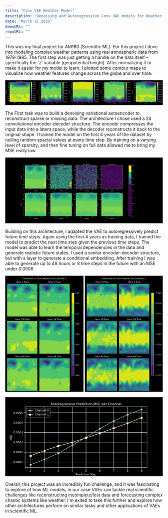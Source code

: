 ```yaml
---
title: "Conv VAE Weather Model"
description: "Denoising and Autoregressive Conv VAE models for Weather Forecasting"
date: "March 21 2025"
demoURL: ""
repoURL: ""
---
```


This was my final project for AM160 (Scientific ML). For this project I dove into modeling complex weather patterns using real atmospheric data from 1979-1985. The first step was just getting a handle on the data itself – specifically the 'z' variable (geopotential height). After normalizing it to make it easier for my model to learn. I plotted some contour maps to visualize how weather features change across the globe and over time.

![visualization of geopotential height data](./visualized_data.png)

The First task was to build a denoising variational autoencoder to reconstruct sparse or missing data. The architecture I chose used a 2d convolutional encoder-decoder structure. The encoder compresses the input data into a latent space, while the decoder reconstructs it back to the original shape. I trained the model on the first 4 years of the dataset by nulling random spacial values at every time step. By training on a varying level of sparsity, and then fine tuning on full data allowed me to bring my MSE really low.

![denoising example](./reconstruction_comparison20250320-223912.png)

Building on this architecture, I adapted the VAE to autoregressively predict future time steps. Again using the first 4 years as training data, I trained the model to predict the next time step given the previous time steps. The model was able to learn the temporal dependencies in the data and generate realistic future states. I used a similar encoder-decoder structure, but with a layer to generate a conditional embedding. After training I was able to generate up to 48 hours or 8 time steps in the future with an MSE under 0.0006

![autoregressive example](./SCR-20250428-nvzv.png)

![MSE Loss](./autoregressive_mse_20250321-061452.png)

Overall, this project was an incredibly fun challenge, and it was fascinating to explore of how ML models, in our case VAEs can tackle real scientific challenges like reconstructing incomplete/lost data and forecasting complex chaotic systems like weather. I'm exited to take this further and explore how other architectures perform on similar tasks and other applications of VAEs in scientific ML.
